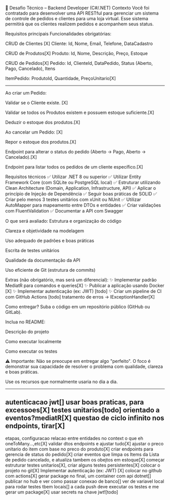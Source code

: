 📝 Desafio Técnico – Backend Developer (C#/.NET)
Contexto
Você foi contratado para desenvolver uma API RESTful para gerenciar um sistema de controle de pedidos e clientes para uma loja virtual. Esse sistema permitirá que os clientes realizem pedidos e acompanhem seus status.

Requisitos principais
Funcionalidades obrigatórias:

CRUD de Clientes [X]
Cliente: Id, Nome, Email, Telefone, DataCadastro

CRUD de Produtos[X]
Produto: Id, Nome, Descrição, Preço, Estoque

CRUD de Pedidos[X]
Pedido: Id, ClienteId, DataPedido, Status (Aberto, Pago, Cancelado), Itens


ItemPedido: ProdutoId, Quantidade, PreçoUnitario[X]

------------

Ao criar um Pedido:

Validar se o Cliente existe. [X]

Validar se todos os Produtos existem e possuem estoque suficiente.[X]

Deduzir o estoque dos produtos.[X]

Ao cancelar um Pedido: [X]

Repor o estoque dos produtos.[X]

Endpoint para alterar o status do pedido (Aberto -> Pago, Aberto -> Cancelado).[X]

Endpoint para listar todos os pedidos de um cliente específico.[X]

Requisitos técnicos
✅ Utilizar .NET 8 ou superior
✅ Utilizar Entity Framework Core (com SQLite ou PostgreSQL local)
✅ Estruturar utilizando Clean Architecture (Domain, Application, Infrastructure, API)
✅ Aplicar o princípio de Injeção de Dependência
✅ Seguir boas práticas de SOLID
✅ Criar pelo menos 3 testes unitários com xUnit ou NUnit
✅ Utilizar AutoMapper para mapeamento entre DTOs e entidades
✅ Criar validações com FluentValidation
✅ Documentar a API com Swagger 

O que será avaliado:
Estrutura e organização do código

Clareza e objetividade na modelagem

Uso adequado de padrões e boas práticas

Escrita de testes unitários

Qualidade da documentação da API

Uso eficiente de Git (estrutura de commits)

Extras (não obrigatório, mas será um diferencial):
✨ Implementar padrão MediatR para comandos e queries[X]
✨ Publicar a aplicação usando Docker [X]
✨ Implementar autenticação (ex: JWT) [todo]
✨ Criar um pipeline de CI com GitHub Actions [todo]
tratamento de erros -> IExceptionHandler[X]

Como entregar?
Suba o código em um repositório público (GitHub ou GitLab).

Inclua no README:

Descrição do projeto

Como executar localmente

Como executar os testes

⚠️ Importante:
Não se preocupe em entregar algo "perfeito". O foco é demonstrar sua capacidade de resolver o problema com qualidade, clareza e boas práticas.

Use os recursos que normalmente usaria no dia a dia.

---
autenticacao jwt[]
usar boas praticas, para excessoes[X]
testes unitarios[todo]
orientado a eventos?mediatR[X]
questao de ciclo infinito nos endpoints, tirar[X]
---

etapas, configuracao relacao entre entidades  no context o que eh oneToMany...,etc[X]
validar dtos endpoints e ajustar tudo[X]
ajustar o preco unitario do item com base no preco do produto[X]
criar endpoints para gerencia de status do pedido[X]
criar eventos que limpa os Items da Lista de pedido cancelado, e atualiza tambem os obejtos em estoque[X]
começar estruturar testes unitarios[X], criar alguns testes persistentes[X]
colocar o projeto no git[X]
Implementar autenticação (ex: JWT) [X]
colocar no github com actions[X]
gerar package no final, um container com api dotnet[]
publicar no hub e ver como passar conexao de banco[]
ver de variavel local para rodar testes tbem locais[]
a cada push deve executar os testes e me gerar um package[X]
usar secrets na chave jwt![todo]




